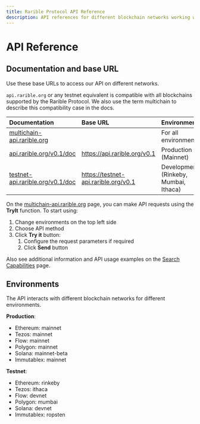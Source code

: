 ```yaml
---
title: Rarible Protocol API Reference
description: API references for different blockchain networks working with the protocol
---
```


# API Reference

## Documentation and base URL

Use these base URLs to access our API on different networks.

`api.rarible.org` or any testnet equivalent is compatible with all blockchains supported by the Rarible Protocol. We also use the term multichain to describe this compatibility case in the docs.

| Documentation                                                                | Base URL                             | Environments                          |
|:-----------------------------------------------------------------------------|:-------------------------------------|:--------------------------------------|
| [multichain-api.rarible.org](https://multichain-api.rarible.org)             |                                      | For all environments                  |
| [api.rarible.org/v0.1/doc](https://api.rarible.org/v0.1/doc)                 | https://api.rarible.org/v0.1         | Production (Mainnet)                  |
| [testnet-api.rarible.org/v0.1/doc](https://dev-api.rarible.org/v0.1/doc)     | https://testnet-api.rarible.org/v0.1 | Development (Rinkeby, Mumbai, Ithaca) |

On the [multichain-api.rarible.org](https://multichain-api.rarible.org) page, you can make API requests using the **TryIt** function. To start using:

1. Change environments on the top left side
2. Choose API method
3. Click **Try it** button:
    1. Configure the request parameters if required
    2. Click **Send** button

Also see additional information and API usage examples on the [Search Capabilities](reference/search-capabilities.md) page.

## Environments

The API interacts with different blockchain networks for different environments.

**Production**:

* Ethereum: mainnet
* Tezos: mainnet
* Flow: mainnet
* Polygon: mainnet
* Solana: mainnet-beta
* Immutablex: mainnet

**Testnet**:

* Ethereum: rinkeby
* Tezos: ithaca
* Flow: devnet
* Polygon: mumbai
* Solana: devnet
* Immutablex: ropsten

